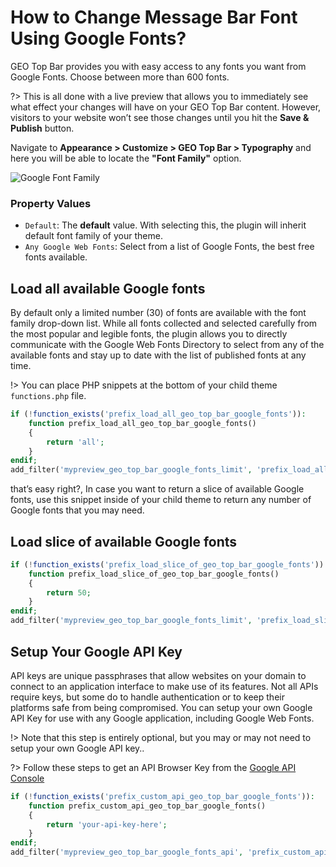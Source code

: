 # How to Change Message Bar Font Using Google Fonts?

GEO Top Bar provides you with easy access to any fonts you want from Google Fonts. Choose between more than 600 fonts.

?> This is all done with a live preview that allows you to immediately see what effect your changes will have on your GEO Top Bar content. However, visitors to your website won’t see those changes until you hit the **Save & Publish** button.

Navigate to **Appearance > Customize > GEO Top Bar > Typography** and here you will be able to locate the **"Font Family"** option.

![Google Font Family](http://res.cloudinary.com/mypreview/image/upload/v1492202359/change-google-web-fonts_smqck5.gif)

### Property Values

* ```Default```:  The **default** value. With selecting this, the plugin will inherit default font family of your theme.
* ```Any Google Web Fonts```: Select from a list of Google Fonts, the best free fonts available.

## Load all available Google fonts

By default only a limited number (30) of fonts are available with the font family drop-down list. While all fonts collected and selected carefully from the most popular and legible fonts, the plugin allows you to directly communicate with the Google Web Fonts Directory to select from any of the available fonts and stay up to date with the list of published fonts at any time.

!> You can place PHP snippets at the bottom of your child theme ```functions.php``` file.

```php
if (!function_exists('prefix_load_all_geo_top_bar_google_fonts')):
    function prefix_load_all_geo_top_bar_google_fonts()
    {
        return 'all';
    }
endif;
add_filter('mypreview_geo_top_bar_google_fonts_limit', 'prefix_load_all_geo_top_bar_google_fonts', 10);
```
that’s easy right?, In case you want to return a slice of available Google fonts, use this snippet inside of your child theme to return any number of Google fonts that you may need.

## Load slice of available Google fonts

```php
if (!function_exists('prefix_load_slice_of_geo_top_bar_google_fonts')):
    function prefix_load_slice_of_geo_top_bar_google_fonts()
    {
        return 50;
    }
endif;
add_filter('mypreview_geo_top_bar_google_fonts_limit', 'prefix_load_slice_of_geo_top_bar_google_fonts', 10);
```
## Setup Your Google API Key

API keys are unique passphrases that allow websites on your domain to connect to an application interface to make use of its features. Not all APIs require keys, but some do to handle authentication or to keep their platforms safe from being compromised. You can setup your own Google API Key for use with any Google application, including Google Web Fonts.

!> Note that this step is entirely optional, but you may or may not need to setup your own Google API key..

?> Follow these steps to get an API Browser Key from the [Google API Console](https://developers.google.com/maps/documentation/javascript/get-api-key#get-an-api-key)

```php
if (!function_exists('prefix_custom_api_geo_top_bar_google_fonts')):
    function prefix_custom_api_geo_top_bar_google_fonts()
    {
        return 'your-api-key-here';
    }
endif;
add_filter('mypreview_geo_top_bar_google_fonts_api', 'prefix_custom_api_geo_top_bar_google_fonts', 10);
```
